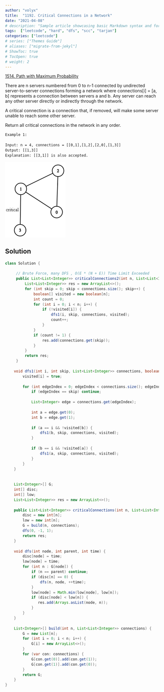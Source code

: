 ```yaml
---
author: "volyx"
title:  "1192. Critical Connections in a Network"
date: "2021-04-08"
# description: "Sample article showcasing basic Markdown syntax and formatting for HTML elements."
tags:  ["leetcode", "hard", "dfs", "scc", "tarjan"]
categories: ["leetcode"]
# series: ["Themes Guide"]
# aliases: ["migrate-from-jekyl"]
# ShowToc: true
# TocOpen: true
# weight: 2
---
```


[1514. Path with Maximum Probability](https://leetcode.com/problems/critical-connections-in-a-network/)

There are n servers numbered from 0 to n-1 connected by undirected server-to-server connections forming a network where connections[i] = [a, b] represents a connection between servers a and b. Any server can reach any other server directly or indirectly through the network.

A critical connection is a connection that, if removed, will make some server unable to reach some other server.

Return all critical connections in the network in any order.

```txt
Example 1:

Input: n = 4, connections = [[0,1],[1,2],[2,0],[1,3]]
Output: [[1,3]]
Explanation: [[3,1]] is also accepted.
```

![ex1](/images/2021-04-08-ex1.png)

## Solution

```java
class Solution {
     
     // Brute Force, many DFS , O(E * (N + E)) Time Limit Exceeded
     public List<List<Integer>> criticalConnections2(int n, List<List<Integer>> connections) {
         List<List<Integer>> res = new ArrayList<>();
         for (int skip = 0; skip < connections.size(); skip++) {
             boolean[] visited = new boolean[n];
             int count = 0;
             for (int i = 0; i < n; i++) {
                 if (!visited[i]) {
                     dfs1(i, skip, connections, visited);
                     count++;    
                 }
             }
             if (count != 1) {
                 res.add(connections.get(skip));
             }
         }
         return res;
     }
    
    void dfs1(int i, int skip, List<List<Integer>> connections, boolean[] visited) {
        visited[i] = true;
        
        for (int edgeIndex = 0; edgeIndex < connections.size(); edgeIndex++) {
            if (edgeIndex == skip) continue;
            
            List<Integer> edge = connections.get(edgeIndex);
            
            int a = edge.get(0);
            int b = edge.get(1);
            
            if (a == i && !visited[b]) {
                dfs1(b, skip, connections, visited);
            }
            
            if (b == i && !visited[a]) {
                dfs1(a, skip, connections, visited);
            }
        }
    }
    
    
    List<Integer>[] G;
    int[] disc;
    int[] low;
    List<List<Integer>> res = new ArrayList<>();
    
    public List<List<Integer>> criticalConnections(int n, List<List<Integer>> connections) {        
        disc = new int[n];
        low = new int[n];
        G = build(n, connections);
        dfs(0, -1, 1);
        return res;
    }
    
    void dfs(int node, int parent, int time) {
        disc[node] = time;
        low[node] = time;
        for (int n : G[node]) {
            if (n == parent) continue;
            if (disc[n] == 0) {
                dfs(n, node, ++time);
            }
            low[node] = Math.min(low[node], low[n]);
            if (disc[node] < low[n]) {
               res.add(Arrays.asList(node, n));
            }
        }
    }
    
    List<Integer>[] build(int n, List<List<Integer>> connections) {
        G = new List[n];
        for (int i = 0; i < n; i++) {
            G[i] = new ArrayList<>();
        }
        for (var con: connections) {
            G[con.get(0)].add(con.get(1));
            G[con.get(1)].add(con.get(0));
        }
        return G;
    }
}
```
